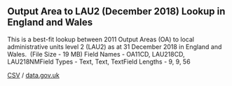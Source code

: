 ## Output Area to LAU2 (December 2018) Lookup in England and Wales

This is a best-fit lookup between 2011 Output Areas (OA) to local administrative units level 2 (LAU2) as at 31 December 2018 in England and Wales.  (File Size - 19 MB) Field Names - OA11CD, LAU218CD, LAU218NMField Types - Text, Text, TextField Lengths - 9, 9, 56

[CSV](csv/021.csv) / [data.gov.uk](https://data.gov.uk/dataset/c184798b-0aad-44c5-a230-e9461ec089d2/output-area-to-lau2-december-2018-lookup-in-england-and-wales)

